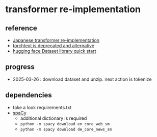 # transformer re-implementation

## reference
- [Japanese transformer re-implementation](https://www.dskomei.com/entry/2021/05/24/165158)
- [torchtext is deprecated and alternative](https://qiita.com/Nezura/items/9744746b013d64c029e2)
- [hugging face Dataset library quick start](https://huggingface.co/docs/datasets/quickstart)

## progress
- 2025-03-26 : download dataset and unzip. next action is tokenize

## dependencies
- take a look requirements.txt
- [spaCy](https://spacy.io/usage) 
    - additional dictionary is required
    - `python -m spacy download en_core_web_sm`
    - `python -m spacy download de_core_news_sm`